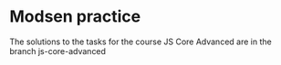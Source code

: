 # Modsen practice
The solutions to the tasks for the course JS Core Advanced are in the branch js-core-advanced
